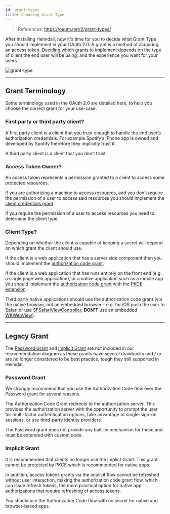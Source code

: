 ```yaml
---
id: grant-types
title: Choosing Grant Type
---
```


> References: https://oauth.net/2/grant-types/

After installing Heimdall, now it's time for you to decide what Grant Type you should
implement in your OAuth 2.0. A grant is a method of acquiring an access token. Deciding
which grants to implement depends on the type of client the end user will be using, and
the experience you want for your users.

![grant-type](https://oauth2.thephpleague.com/images/grants.min.svg)

---

## Grant Terminology

Some terminology used in the OAuth 2.0 are detailed here, to help you choose
the correct grant for your use-case.

### First party or third party client?

A first party client is a client that you trust enough to handle the end user’s authorization
credentials. For example Spotify’s iPhone app is owned and developed by Spotify therefore
they implicitly trust it.

A third party client is a client that you don’t trust.

### Access Token Owner?

An access token represents a permission granted to a client to access some protected resources.

If you are authorizing a machine to access resources, and you don’t require the permission of a user
to access said resources you should implement the [client credentials grant](client-credentials-grant).

If you require the permission of a user to access resources you need to determine the client type.

### Client Type?

Depending on whether the client is capable of keeping a secret will depend on which grant the client should use.

If the client is a web application that has a server side component then you should implement the
[authorization code grant](auth-code-grant).

If the client is a web application that has runs entirely on the front end (e.g. a single page web application),
or a native application such as a mobile app you should implement the [authorization code grant](auth-code-grant)
with the [PKCE extension](pkce).

Third party native applications should use the authorization code grant (via the native browser, not an
embedded browser - e.g. for iOS push the user to Safari or use [SFSafariViewController](https://developer.apple.com/library/ios/documentation/SafariServices/Reference/SFSafariViewController_Ref/),
**DON'T** use an embedded [WKWebView](https://developer.apple.com/library/ios/documentation/WebKit/Reference/WKWebView_Ref/)).

---

## Legacy Grant

The [Password Grant](password-grant) and [Implicit Grant](implicit-grant) are not included in our recommendation
diagram as these grants have several drawbacks and / or are no longer considered to be best practice, tough they still
supported in Heimdall.

### Password Grant

We strongly recommend that you use the Authorization Code flow over the Password grant for several reasons.

The Authorization Code Grant redirects to the authorization server. This provides the authorization server with
the opportunity to prompt the user for multi-factor authentication options, take advantage of single-sign-on sessions,
or use third-party identity providers.

The Password grant does not provide any built-in mechanism for these and must be extended with custom code.

### Implicit Grant

It is recommended that clients no longer use the Implict Grant. This grant cannot be protected by PKCE which is
recommended for native apps.

In addition, access tokens grants via the implicit flow cannot be refreshed without user interaction, making the
authorization code grant flow, which can issue refresh tokens, the more practical option for native app authorizations
that require refreshing of access tokens.

You should use the Authorization Code flow with no secret for native and browser-based apps.

